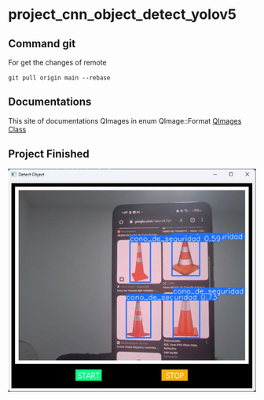 # project_cnn_object_detect_yolov5

## Command git
For get the changes of remote
```
git pull origin main --rebase
```

## Documentations
This site of documentations QImages in enum QImage::Format [QImages Class](https://doc.qt.io/qt-6/qimage.html)

## Project Finished
![finish detect onject](/images/screenshot_1.jpg)